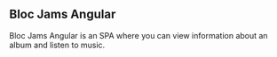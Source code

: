 ## Bloc Jams Angular

Bloc Jams Angular is an SPA where you can view information about an album and listen to music.